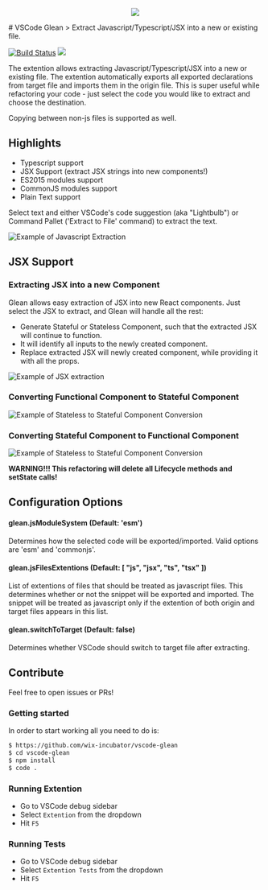 <p align="center">
  <img src="https://github.com/wix-incubator/vscode-glean/blob/master/assets/github_logo.png?raw=true">
</p>
# VSCode Glean
> Extract Javascript/Typescript/JSX into a new or existing file.


[![Build Status](https://travis-ci.org/wix-incubator/vscode-glean.svg?branch=master)](https://travis-ci.org/wix-incubator/vscode-glean)
[![](https://vsmarketplacebadge.apphb.com/version/wix.glean.svg)](https://marketplace.visualstudio.com/items?itemName=wix.glean)

The extention allows extracting Javascript/Typescript/JSX into a new or existing file.
The extention automatically exports all exported declarations from target file and imports them in the origin file.
This is super useful while refactoring your code - just select the code you would like to extract and choose the destination.

Copying between non-js files is supported as well.




## Highlights
- Typescript support
- JSX Support (extract JSX strings into new components!)
- ES2015 modules support
- CommonJS modules support
- Plain Text support

Select text and  either VSCode's code suggestion (aka "Lightbulb") or Command Pallet ('Extract to File' command) to extract the text.


![Example of Javascript Extraction](https://media.giphy.com/media/5QI4abbeZqWpWN0nP8/giphy.gif)


## JSX Support
### Extracting JSX into a new Component
Glean allows easy extraction of JSX into new React components. Just select the JSX to extract, and Glean will handle all the rest:

- Generate Stateful or Stateless Component, such that the extracted JSX will continue to function.
- It will identify all inputs to the newly created component.
- Replace extracted JSX will newly created component, while providing it with all the props.

![Example of JSX extraction](https://media.giphy.com/media/22Q7TtNqCIqM7j8Ph6/giphy.gif)

### Converting Functional Component to Stateful Component

![Example of Stateless to Stateful Component Conversion](https://media.giphy.com/media/fipQDtl5shXdzxqPjB/giphy.gif)


### Converting Stateful Component to Functional Component

![Example of Stateless to Stateful Component Conversion](https://media.giphy.com/media/BHuT6tJuJGqldCTFGe/giphy.gif)

**WARNING!!! This refactoring will delete all Lifecycle methods and setState calls!**

## Configuration Options
#### glean.jsModuleSystem (Default: 'esm')
Determines how the selected code will be exported/imported. Valid options are 'esm' and 'commonjs'.

#### glean.jsFilesExtentions (Default: [ "js", "jsx", "ts", "tsx" ])
List of extentions of files that should be treated as javascript files. This determines whether or not the snippet will be exported and imported. The snippet will be treated as javascript only if the extention of both origin and target files appears in this list.

#### glean.switchToTarget (Default: false)
Determines whether VSCode should switch to target file after extracting.


## Contribute

Feel free to open issues or PRs!

### Getting started

In order to start working all you need to do is:
```sh
$ https://github.com/wix-incubator/vscode-glean
$ cd vscode-glean
$ npm install
$ code .
```

### Running Extention
* Go to VSCode debug sidebar
* Select `Extention` from the dropdown
* Hit `F5`

### Running Tests
* Go to VSCode debug sidebar
* Select `Extention Tests` from the dropdown
* Hit `F5`

